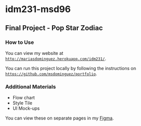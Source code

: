 # idm231-msd96

## Final Project - Pop Star Zodiac

### How to Use
You can view my website at <a href="http://mariasdominguez.herokuapp.com/idm231/">`http://mariasdominguez.herokuapp.com/idm231/`</a>.

You can run this project locally by following the instructions on <a href="https://github.com/msdominguez/portfolio">`https://github.com/msdominguez/portfolio`</a>.

### Additional Materials
* Flow chart
* Style Tile
* UI Mock-ups

You can view these on separate pages in my <a href="https://www.figma.com/file/1qcXM4tFehB8GRXzJ5vItA/IDM-231-Zodiac-Pop-Stars?node-id=0%3A1" target="_blank">Figma</a>.

